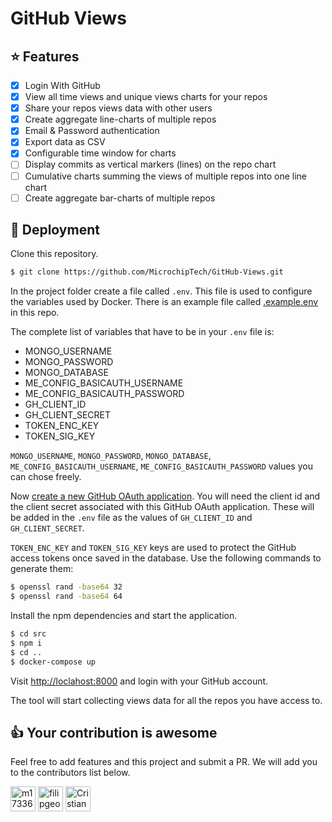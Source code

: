 # GitHub Views

## :star: Features

- [x] Login With GitHub
- [x] View all time views and unique views charts for your repos
- [x] Share your repos views data with other users
- [x] Create aggregate line-charts of multiple repos
- [x] Email & Password authentication
- [x] Export data as CSV
- [x] Configurable time window for charts
- [ ] Display commits as vertical markers (lines) on the repo chart
- [ ] Cumulative charts summing the views of multiple repos into one line chart
- [ ] Create aggregate bar-charts of multiple repos

## :rocket: Deployment

Clone this repository.

```sh
$ git clone https://github.com/MicrochipTech/GitHub-Views.git
```

In the project folder create a file called `.env`. This file is used to configure the variables used by Docker. There is an example file called [.example.env](./.example.env) in this repo.

The complete list of variables that have to be in your `.env` file is:

- MONGO_USERNAME
- MONGO_PASSWORD
- MONGO_DATABASE
- ME_CONFIG_BASICAUTH_USERNAME
- ME_CONFIG_BASICAUTH_PASSWORD
- GH_CLIENT_ID
- GH_CLIENT_SECRET
- TOKEN_ENC_KEY
- TOKEN_SIG_KEY

`MONGO_USERNAME`, `MONGO_PASSWORD`, `MONGO_DATABASE`, `ME_CONFIG_BASICAUTH_USERNAME`, `ME_CONFIG_BASICAUTH_PASSWORD` values you can chose freely.

Now [create a new GitHub OAuth application](https://developer.github.com/apps/building-github-apps/creating-a-github-app/). You will need the client id and the client secret associated with this GitHub OAuth application. These will be added in the `.env` file as the values of `GH_CLIENT_ID` and `GH_CLIENT_SECRET`.

`TOKEN_ENC_KEY` and `TOKEN_SIG_KEY` keys are used to protect the GitHub access tokens once saved in the database. Use the following commands to generate them:

```sh
$ openssl rand -base64 32
$ openssl rand -base64 64
```

Install the npm dependencies and start the application.

```sh
$ cd src
$ npm i
$ cd ..
$ docker-compose up
```

Visit [http://loclahost:8000](http://loclahost:8000) and login with your GitHub account.

The tool will start collecting views data for all the repos you have access to.

## :thumbsup: Your contribution is awesome

Feel free to add features and this project and submit a PR. We will add you to the contributors list below.

[<img alt="m17336" src="https://github.com/alexmchp.png?size=40" height="40">](https://github.com/alexmchp)
[<img alt="filipgeorge" src="https://github.com/filipgeorge.png?size=40" height="40">](https://github.com/filipgeorge)
[<img alt="CristianSabiuta" src="https://github.com/CristianSabiuta.png?size=40" height="40">](https://github.com/CristianSabiuta)
